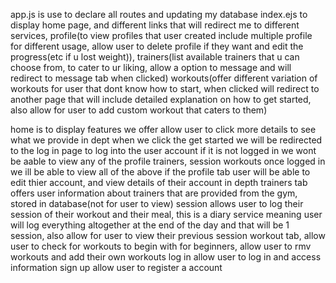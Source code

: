 app.js is use to declare all routes and updating my database
index.ejs to display home page, and different links that will redirect me to different services, profile(to view profiles that user created
include multiple profile for different usage, allow user to delete profile if they want and edit the progress(etc if u lost weight)), 
trainers(list available trainers that u can choose from, to cater to ur liking, allow a option to message and will redirect to message
tab when clicked)
workouts(offer different variation of workouts for user that dont know how to start, when clicked will redirect to another page
that will include detailed explanation on how to get started, also allow for user to add custom workout that caters to them)


home is to display features we offer allow user to click more details to see what we provide in dept
when we click the get started we will be redirected to the log in page to log into the user account
if it is not logged in we wont be aable to view any of the profile trainers, session workouts
once logged in we ill be able to view all of the above
if the profile tab user will be able to edit thier account, and view details of their account in depth 
trainers tab offers user information about trainers that are provided from the gym, stored in database(not for user to view)
session allows user to log their session of their workout and their meal, this is a diary service meaning user will log everything
altogether at the end of the day and that will be 1 session, also allow for user to view their previous session
workout tab, allow user to check for workouts to begin with for beginners, allow user to rmv workouts and add their own workouts
log in allow user to log in and access information
sign up allow user to register a account


